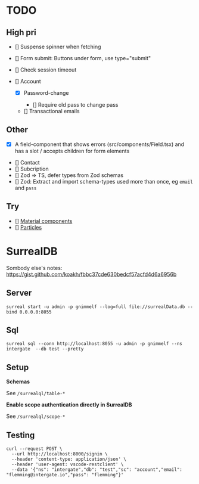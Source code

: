 # TODO

## High pri

- [] Suspense spinner when fetching
- [] Form submit: Buttons under form, use type="submit"
- [] Check session timeout
- [] Account

  - [x] Password-change

    - [] Require old pass to change pass

  - [] Transactional emails

## Other

- [x] A field-component that shows errors (src/components/Field.tsx) and has a slot / accepts children for form elements
- [] Contact
- [] Subcription
- [] Zod => TS, defer types from Zod schemas
- [] Zod: Extract and import schema-types used more than once, eg `email` and `pass`

## Try

- [] [Material components](https://suid.io/getting-started/installation)
- [] [Particles](https://github.com/matteobruni/tsparticles/tree/main/components/solid)

# SurrealDB

Sombody else's notes:
https://gist.github.com/koakh/fbbc37cde630bedcf57acfd4d6a6956b

## Server

```
surreal start -u admin -p gnimmelf --log=full file://surrealData.db --bind 0.0.0.0:8055
```

## Sql

```
surreal sql --conn http://localhost:8055 -u admin -p gnimmelf --ns intergate  --db test --pretty
```

## Setup

**Schemas**

See `/surrealql/table-*`

**Enable scope authentication directly in SurrealDB**

See `/surrealql/scope-*`

## Testing

```
curl --request POST \
  --url http://localhost:8000/signin \
  --header 'content-type: application/json' \
  --header 'user-agent: vscode-restclient' \
  --data '{"ns": "intergate","db": "test","sc": "account","email": "flemming@intergate.io","pass": "flemming"}'
```
